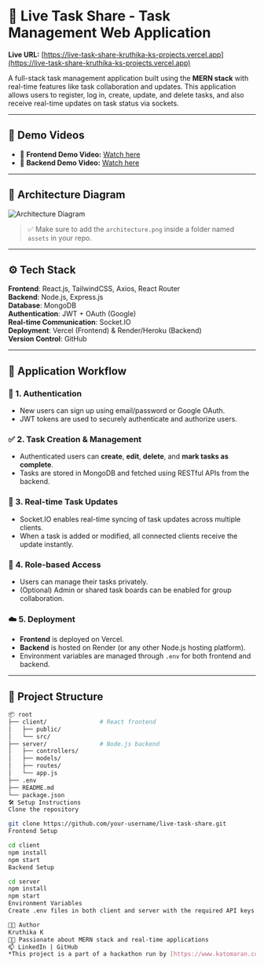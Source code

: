 # 📝 Live Task Share - Task Management Web Application

**Live URL:** [https://live-task-share-kruthika-ks-projects.vercel.app](https://live-task-share-kruthika-ks-projects.vercel.app)

A full-stack task management application built using the **MERN stack** with real-time features like task collaboration and updates. This application allows users to register, log in, create, update, and delete tasks, and also receive real-time updates on task status via sockets.

---

## 🎥 Demo Videos

- 🔷 **Frontend Demo Video:** [Watch here]()
- 🔷 **Backend Demo Video:** [Watch here]([https://your-demo-link-backend.com](https://github.com/Kruthii02/live-task-share/blob/main/Screen%20Recording%202025-07-02%20073933.mp4))

---

## 🧠 Architecture Diagram

![Architecture Diagram](C:\Users\kruth\Downloads\Architecture.png.jpg)

> ✅ Make sure to add the `architecture.png` inside a folder named `assets` in your repo.

---

## ⚙️ Tech Stack

**Frontend**: React.js, TailwindCSS, Axios, React Router  
**Backend**: Node.js, Express.js  
**Database**: MongoDB  
**Authentication**: JWT + OAuth (Google)  
**Real-time Communication**: Socket.IO  
**Deployment**: Vercel (Frontend) & Render/Heroku (Backend)  
**Version Control**: GitHub  

---

## 🔁 Application Workflow

### 🧩 1. **Authentication**
- New users can sign up using email/password or Google OAuth.
- JWT tokens are used to securely authenticate and authorize users.

### ✅ 2. **Task Creation & Management**
- Authenticated users can **create**, **edit**, **delete**, and **mark tasks as complete**.
- Tasks are stored in MongoDB and fetched using RESTful APIs from the backend.

### 🔄 3. **Real-time Task Updates**
- Socket.IO enables real-time syncing of task updates across multiple clients.
- When a task is added or modified, all connected clients receive the update instantly.

### 🔐 4. **Role-based Access**
- Users can manage their tasks privately.
- (Optional) Admin or shared task boards can be enabled for group collaboration.

### ☁️ 5. **Deployment**
- **Frontend** is deployed on Vercel.
- **Backend** is hosted on Render (or any other Node.js hosting platform).
- Environment variables are managed through `.env` for both frontend and backend.

---

## 📂 Project Structure

```bash
📦 root
├── client/               # React frontend
│   ├── public/
│   └── src/
├── server/               # Node.js backend
│   ├── controllers/
│   ├── models/
│   ├── routes/
│   └── app.js
├── .env
├── README.md
└── package.json
🛠️ Setup Instructions
Clone the repository

git clone https://github.com/your-username/live-task-share.git
Frontend Setup

cd client
npm install
npm start
Backend Setup

cd server
npm install
npm start
Environment Variables
Create .env files in both client and server with the required API keys and secrets.

🧑‍💻 Author
Kruthika K
👩‍💻 Passionate about MERN stack and real-time applications
📫 LinkedIn | GitHub
*This project is a part of a hackathon run by [https://www.katomaran.com](https://www.katomaran.com)*
